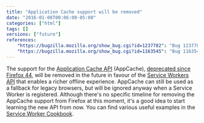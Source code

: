 ```yaml
---
title: "Application Cache support will be removed"
date: "2016-01-08T00:06:00-05:00"
categories: ["html"]
tags: []
versions: ["future"]
references:
    "https://bugzilla.mozilla.org/show_bug.cgi?id=1237782": "Bug 1237782 - Remove support for appcache"
    "https://bugzilla.mozilla.org/show_bug.cgi?id=1163545": "Bug 1163545 - Bypass AppCache completely when Service Workers supported & registered"
---
```

The support for the [Application Cache API](https://developer.mozilla.org/en-US/docs/Web/HTML/Using_the_application_cache) (AppCache), [deprecated since Firefox 44](https://www.fxsitecompat.com/en-CA/docs/2015/application-cache-api-has-been-deprecated/), will be removed in the future in favour of the [Service Workers API](https://developer.mozilla.org/en-US/docs/Web/API/Service_Worker_API) that enables a richer offline experience. AppCache can still be used as a fallback for legacy browsers, but will be ignored anyway when a Service Worker is registered. Although there's no specific timeline for removing the AppCache support from Firefox at this moment, it's a good idea to start learning the new API from now. You can find various useful examples in the [Service Worker Cookbook](https://serviceworke.rs/).
